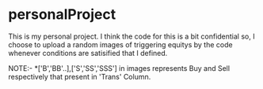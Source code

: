 # personalProject

This is my personal project. I think the code for this is a bit confidential so, I choose to upload a random images of triggering equitys by the code whenever conditions are satisified that I defined.

NOTE:-
*['B','BB'..],['S','SS','SSS'] in images represents Buy and Sell respectively that present in 'Trans' Column.


